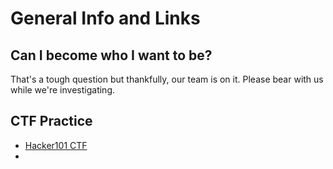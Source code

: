# General Info and Links

## Can I become who I want to be?

That's a tough question but thankfully, our team is on it. Please bear with us while we're investigating.

## CTF Practice

* [Hacker101 CTF](https://ctf.hacker101.com/)
* 




